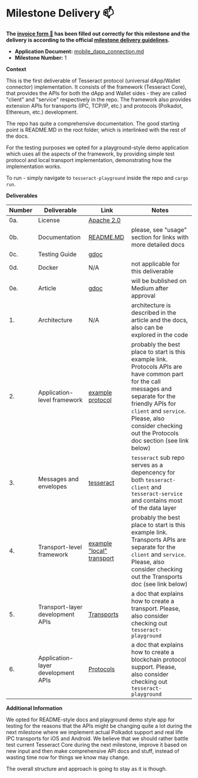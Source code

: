 # Milestone Delivery :mailbox:

**The [invoice form :pencil:](https://docs.google.com/forms/d/e/1FAIpQLSfmNYaoCgrxyhzgoKQ0ynQvnNRoTmgApz9NrMp-hd8mhIiO0A/viewform) has been filled out correctly for this milestone and the delivery is according to the official [milestone delivery guidelines](https://github.com/w3f/Grants-Program/blob/master/docs/milestone-deliverables-guidelines.md).**  

* **Application Document:** [mobile_dapp_connection.md](https://github.com/w3f/Grants-Program/blob/master/applications/mobile_dapp_connection.md)
* **Milestone Number:** 1

**Context** 

This is the first deliverable of Tesseract protocol (universal dApp/Wallet connector) implementation. It consists of the framework (Tesseract Core), that provides the APIs for both the dApp and Wallet sides - they are called "client" and "service" respectively in the repo. The framework also provides extension APIs for transports (IPC, TCP/IP, etc.) and protocols (Polkadot, Ethereum, etc.) development.

The repo has quite a comprehensive documentation. The good starting point is README.MD in the root folder, which is interlinked with the rest of the docs.

For the testing purposes we opted for a playground-style demo application which uses all the aspects of the framework, by providing simple test protocol and local transport implementation, demonstrating how the implementation works.

To run - simply navigate to `tesseract-playground` inside the repo and `cargo run`.

**Deliverables**

| Number | Deliverable | Link | Notes |
| ------------- | ------------- | ------------- |------------- |
| 0a. | License | [Apache 2.0](https://github.com/tesseract-one/Tesseract.rs/blob/master/LICENSE)|  |
| 0b. | Documentation | [README.MD](https://github.com/tesseract-one/Tesseract.rs/blob/master/README.md) | please, see "usage" section for links with more detailed docs |
| 0c. | Testing Guide | [gdoc](https://docs.google.com/document/d/14kaTRfZoiHsQ7eLiC1q9jcWddrNeh9PxTa4dSA5OxNI/edit?usp=sharing) |  |
| 0d. | Docker | N/A | not applicable for this deliverable |
| 0e. | Article | [gdoc](https://docs.google.com/document/d/1PULJiNfKABkM4xsvsKp6_EgbKvxuxCZxxPbka2T7zVc/edit?usp=sharing) | will be bublished on Medium after approval |
| 1. | Architecture | N/A | architecture is described in the article and the docs, also can be explored in the code |
| 2. | Application-level framework | [example protocol](https://github.com/tesseract-one/Tesseract.rs/tree/master/tesseract-playground/src/polkadot) | probably the best place to start is this example link. Protocols APIs are have common part for the call messages and separate for the friendly APIs for `client` and `service`. Please, also consider checking out the Protocols doc section (see link below) |
| 3. | Messages and envelopes | [tesseract](https://github.com/tesseract-one/Tesseract.rs/tree/master/tesseract) | `tesseract` sub repo serves as a depencency for both `tesseract-client` and `tesseract-service` and contains most of the data layer |
| 4. | Transport-level framework | [example "local" transport](https://github.com/tesseract-one/Tesseract.rs/tree/master/tesseract-playground/src/plt) | probably the best place to start is this example link. Transports APIs are separate for the `client` and `service`. Please, also consider checking out the Transports doc (see link below) |
| 5. | Transport-layer development APIs | [Transports](https://github.com/tesseract-one/Tesseract.rs/blob/master/EXTENDING.MD#Transport) | a doc that explains how to create a transport. Please, also consider checking out `tesseract-playground` |
| 6. | Application-layer development APIs | [Protocols](https://github.com/tesseract-one/Tesseract.rs/blob/master/EXTENDING.MD#Protocol) | a doc that explains how to create a blockchain protocol support. Please, also consider checking out `tesseract-playground` |



**Additional Information**

We opted for README-style docs and playground demo style app for testing for the reasons that the APIs might be changing quite a lot during the next milestone where we implement actual Polkadot support and real life IPC transports for iOS and Android. We believe that we should rather battle test current Tesseract Core during the next milestone, improve it based on new input and then make comprehensive API docs and stuff, instead of wasting time now for things we know may change.

The overall structure and approach is going to stay as it is though.
